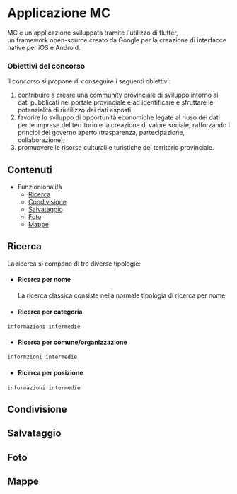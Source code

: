 # Applicazione MC  
  
MC è un'applicazione sviluppata tramite l'utilizzo di flutter,   
un framework open-source creato da Google per la creazione di interfacce native per iOS e Android.  
  
### Obiettivi del concorso  
  
Il concorso si propone di conseguire i seguenti obiettivi:  
1. contribuire a creare una community provinciale di sviluppo intorno ai dati pubblicati nel portale provinciale e ad identificare e sfruttare le potenzialità di riutilizzo dei dati esposti;  
2. favorire lo sviluppo di opportunità economiche legate al riuso dei dati per le imprese del territorio e la creazione di valore sociale, rafforzando i principi del governo aperto (trasparenza, partecipazione, collaborazione);  
3. promuovere le risorse culturali e turistiche del territorio provinciale.  
  
## Contenuti  
 - Funzionionalità
	 - [Ricerca ][1]
	 - [Condivisione][2]
	 - [Salvataggio][3]
	 - [Foto][4]
	 - [Mappe][5]
     
  ## Ricerca  
  [1]:https://github.com/GeremiaPompei/mc/blob/master/README.md#ricerca 
 La ricerca si compone di tre diverse tipologie:  
  -  #### Ricerca per nome
	  La ricerca classica consiste nella normale tipologia di ricerca per   nome 
 - #### Ricerca per categoria
  ```
 informazioni intermedie
  ```
 - #### Ricerca per comune/organizzazione
  ```
  informzioni intermedie
```
 - #### Ricerca per posizione
 ```
 informazioni intermedie
 ```
## Condivisione
[2]:https://github.com/GeremiaPompei/mc/blob/master/README.md#condivisione
## Salvataggio
[3]:https://github.com/GeremiaPompei/mc/blob/master/README.md#salvataggio
## Foto
[4]:https://github.com/GeremiaPompei/mc/blob/master/README.md#foto
## Mappe
[5]:https://github.com/GeremiaPompei/mc/blob/master/README.md#mappe
 
 
 

